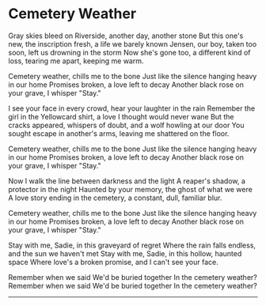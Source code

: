 # Cemetery Weather

Gray skies bleed on Riverside, another day, another stone
But this one's new, the inscription fresh, a life we barely known
Jensen, our boy, taken too soon, left us drowning in the storm
Now she's gone too, a different kind of loss, tearing me apart, keeping me warm.

Cemetery weather, chills me to the bone
Just like the silence hanging heavy in our home
Promises broken, a love left to decay
Another black rose on your grave, I whisper "Stay."

I see your face in every crowd, hear your laughter in the rain
Remember the girl in the Yellowcard shirt, a love I thought would never wane
But the cracks appeared, whispers of doubt, and a wolf howling at our door
You sought escape in another's arms, leaving me shattered on the floor.

Cemetery weather, chills me to the bone
Just like the silence hanging heavy in our home
Promises broken, a love left to decay
Another black rose on your grave, I whisper "Stay."

Now I walk the line between darkness and the light
A reaper's shadow, a protector in the night
Haunted by your memory, the ghost of what we were
A love story ending in the cemetery, a constant, dull, familiar blur.

Cemetery weather, chills me to the bone
Just like the silence hanging heavy in our home
Promises broken, a love left to decay
Another black rose on your grave, I whisper "Stay."

Stay with me, Sadie, in this graveyard of regret
Where the rain falls endless, and the sun we haven't met
Stay with me, Sadie, in this hollow, haunted space
Where love's a broken promise, and I can't see your face.

Remember when we said
We'd be buried together
In the cemetery weather?
Remember when we said
We'd be buried together
In the cemetery weather?

---